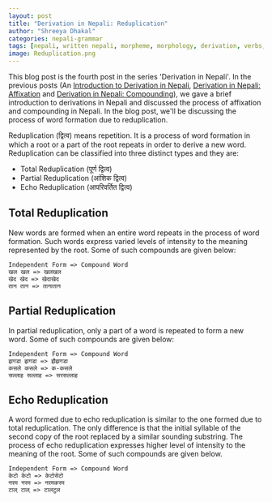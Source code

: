 ```yaml
---
layout: post
title: "Derivation in Nepali: Reduplication"
author: "Shreeya Dhakal"
categories: nepali-grammar
tags: [nepali, written nepali, morpheme, morphology, derivation, verbs, reduplication]
image: Reduplication.png
---
```


This blog post is the fourth post in the series 'Derivation in Nepali'. In the previous posts (An [Introduction to Derivation in Nepali](https://icodeformybhasa.github.io/derivation-in-nepali), [Derivation in Nepali: Affixation](https://icodeformybhasa.github.io/affixation-in-nepali) and [Derivation in Nepali: Compounding](https://icodeformybhasa.github.io/compounding-in-nepali)), we gave a brief introduction to derivations in Nepali and discussed the process of affixation and compounding in Nepali. In the blog post, we'll be discussing the process of word formation due to reduplication.

Reduplication (द्वित्व) means repetition. It is a process of word formation in which a root or a part of the root repeats in order to derive a new word. Reduplication can be classified into three distinct types and they are:

- Total Reduplication (पूर्ण द्वित्व)
- Partial Reduplication (आंशिक द्वित्व)
- Echo Reduplication (आपरिवर्तित द्वित्व)

## Total Reduplication
New words are formed when an entire word repeats in the process of word formation. Such words express varied levels of intensity to the meaning represented by the root. Some of such compounds are given below:
```
Independent Form => Compound Word
खल खल => खलखल
खेद खेद => खेदाखेद
तान तान => तानातान
```

## Partial Reduplication
In partial reduplication, only a part of a word is repeated to form a new word. Some of such compounds are given below: 
```
Independent Form => Compound Word
झगडा झगडा => झैझगडा
कसले कसले => क-कसले
सल्लाह सल्लाह => सरसल्लाह
```

## Echo Reduplication
A word formed due to echo reduplication is similar to the one formed due to total reduplication. The only difference is that the initial syllable of the second copy of the root replaced by a similar sounding substring. The process of echo reduplication expresses higher level of intensity to the meaning of the root. Some of such compounds are given below. 
```
Independent Form => Compound Word
केटो केटो => केटोसेटो
नरम नरम => नरमकरम
टाल् टाल् => टालटुल
```